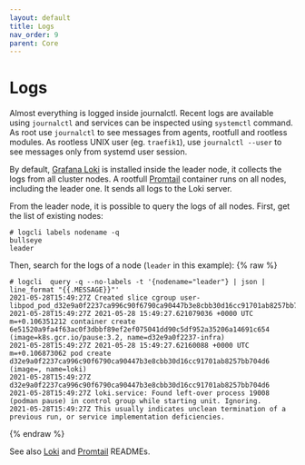 ```yaml
---
layout: default
title: Logs
nav_order: 9
parent: Core
---
```


# Logs

Almost everything is logged inside journalctl.
Recent logs are available using `journalctl` and services can be inspected using `systemctl` command.
As root use `journalctl` to see messages from agents, rootfull and rootless modules.
As rootless UNIX user (eg. `traefik1`), use `journalctl --user` to see messages only from systemd user session.

By default, [Grafana Loki](https://grafana.com/oss/loki/) is installed inside the leader node, it collects the logs
from all cluster nodes.
A rootfull [Promtail](https://grafana.com/docs/loki/latest/clients/promtail/) container runs on all nodes,
including the leader one. It sends all logs to the Loki server.

From the leader node, it is possible to query the logs of all nodes.
First, get the list of existing nodes:
```
# logcli labels nodename -q
bullseye
leader
```

Then, search for the logs of a node (`leader` in this example):
{% raw %}
```
# logcli  query -q --no-labels -t '{nodename="leader"} | json | line_format "{{.MESSAGE}}"'
2021-05-28T15:49:27Z Created slice cgroup user-libpod_pod_d32e9a0f2237ca996c90f6790ca90447b3e8cbb30d16cc91701ab8257bb704d6.slice.
2021-05-28T15:49:27Z 2021-05-28 15:49:27.621079036 +0000 UTC m=+0.106351212 container create 6e51520a9fa4f63ac0f3dbbf89ef2ef075041dd90c5df952a35206a14691c654 (image=k8s.gcr.io/pause:3.2, name=d32e9a0f2237-infra)
2021-05-28T15:49:27Z 2021-05-28 15:49:27.62160088 +0000 UTC m=+0.106873062 pod create d32e9a0f2237ca996c90f6790ca90447b3e8cbb30d16cc91701ab8257bb704d6 (image=, name=loki)
2021-05-28T15:49:27Z d32e9a0f2237ca996c90f6790ca90447b3e8cbb30d16cc91701ab8257bb704d6
2021-05-28T15:49:27Z loki.service: Found left-over process 19008 (podman pause) in control group while starting unit. Ignoring.
2021-05-28T15:49:27Z This usually indicates unclean termination of a previous run, or service implementation deficiencies.
```
{% endraw %}

See also [Loki](https://github.com/NethServer/ns8-scratchpad/tree/main/loki) and [Promtail](https://github.com/NethServer/ns8-scratchpad/tree/main/promtail) READMEs.
